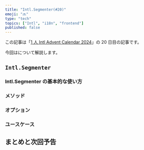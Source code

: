 ```yaml
---
title: "Intl.Segmenter(#20)"
emoji: "🔜"
type: "tech"
topics: ["Intl", "i18n", "frontend"]
published: false
---
```


この記事は「[1 人 Intl Advent Calendar 2024](https://adventar.org/calendars/10555)」の 20 日目の記事です。

今回はについて解説します。

## `Intl.Segmenter`

### Intl.Segmenter の基本的な使い方

### メソッド

### オプション

### ユースケース

## まとめと次回予告
